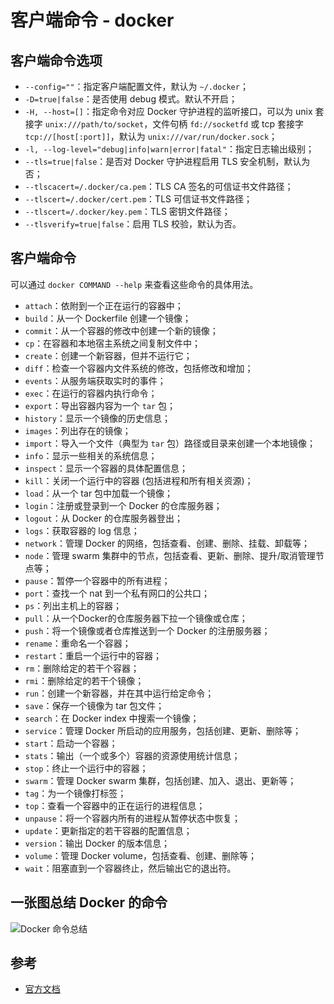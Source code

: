 # 客户端命令 - docker

## 客户端命令选项

* `--config=""`：指定客户端配置文件，默认为 `~/.docker`；
* `-D=true|false`：是否使用 debug 模式。默认不开启；
* `-H, --host=[]`：指定命令对应 Docker 守护进程的监听接口，可以为 unix 套接字 `unix:///path/to/socket`，文件句柄 `fd://socketfd` 或 tcp 套接字 `tcp://[host[:port]]`，默认为 `unix:///var/run/docker.sock`；
* `-l, --log-level="debug|info|warn|error|fatal"`：指定日志输出级别；
* `--tls=true|false`：是否对 Docker 守护进程启用 TLS 安全机制，默认为否；
* `--tlscacert=/.docker/ca.pem`：TLS CA 签名的可信证书文件路径；
* `--tlscert=/.docker/cert.pem`：TLS 可信证书文件路径；
* `--tlscert=/.docker/key.pem`：TLS 密钥文件路径；
* `--tlsverify=true|false`：启用 TLS 校验，默认为否。

## 客户端命令

可以通过 `docker COMMAND --help` 来查看这些命令的具体用法。

* `attach`：依附到一个正在运行的容器中；
* `build`：从一个 Dockerfile 创建一个镜像；
* `commit`：从一个容器的修改中创建一个新的镜像；
* `cp`：在容器和本地宿主系统之间复制文件中；
* `create`：创建一个新容器，但并不运行它；
* `diff`：检查一个容器内文件系统的修改，包括修改和增加；
* `events`：从服务端获取实时的事件；
* `exec`：在运行的容器内执行命令；
* `export`：导出容器内容为一个 `tar` 包；
* `history`：显示一个镜像的历史信息；
* `images`：列出存在的镜像；
* `import`：导入一个文件（典型为 `tar` 包）路径或目录来创建一个本地镜像；
* `info`：显示一些相关的系统信息；
* `inspect`：显示一个容器的具体配置信息；
* `kill`：关闭一个运行中的容器 (包括进程和所有相关资源)；
* `load`：从一个 tar 包中加载一个镜像；
* `login`：注册或登录到一个 Docker 的仓库服务器；
* `logout`：从 Docker 的仓库服务器登出；
* `logs`：获取容器的 log 信息；
* `network`：管理 Docker 的网络，包括查看、创建、删除、挂载、卸载等；
* `node`：管理 swarm 集群中的节点，包括查看、更新、删除、提升/取消管理节点等；
* `pause`：暂停一个容器中的所有进程；
* `port`：查找一个 nat 到一个私有网口的公共口；
* `ps`：列出主机上的容器；
* `pull`：从一个Docker的仓库服务器下拉一个镜像或仓库；
* `push`：将一个镜像或者仓库推送到一个 Docker 的注册服务器；
* `rename`：重命名一个容器；
* `restart`：重启一个运行中的容器；
* `rm`：删除给定的若干个容器；
* `rmi`：删除给定的若干个镜像；
* `run`：创建一个新容器，并在其中运行给定命令；
* `save`：保存一个镜像为 tar 包文件；
* `search`：在 Docker index 中搜索一个镜像；
* `service`：管理 Docker 所启动的应用服务，包括创建、更新、删除等；
* `start`：启动一个容器；
* `stats`：输出（一个或多个）容器的资源使用统计信息；
* `stop`：终止一个运行中的容器；
* `swarm`：管理 Docker swarm 集群，包括创建、加入、退出、更新等；
* `tag`：为一个镜像打标签；
* `top`：查看一个容器中的正在运行的进程信息；
* `unpause`：将一个容器内所有的进程从暂停状态中恢复；
* `update`：更新指定的若干容器的配置信息；
* `version`：输出 Docker 的版本信息；
* `volume`：管理 Docker volume，包括查看、创建、删除等；
* `wait`：阻塞直到一个容器终止，然后输出它的退出符。

## 一张图总结 Docker 的命令

![Docker 命令总结](../../.gitbook/assets/cmd\_logic.png)

## 参考

* [官方文档](https://docs.docker.com/engine/reference/commandline/cli/)
